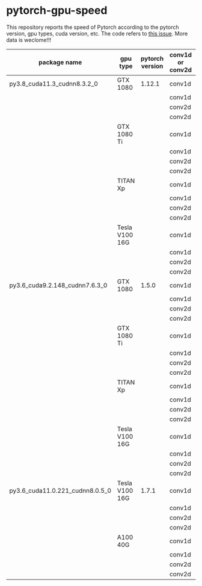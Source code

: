 # pytorch-gpu-speed

This repository reports the speed of Pytorch according to the pytorch version, gpu types, cuda version, etc. The code refers to [this issue](https://github.com/pytorch/pytorch/issues/47039). More data is weclome!!!

|package name| gpu type| pytorch version |  conv1d or conv2d | benchmark | result(ms/iter) |
|-----------|-----------|-----------|-----------|-----------|-----------|
|py3.8_cuda11.3_cudnn8.3.2_0| GTX 1080| 1.12.1| conv1d| False | 0.270|
||||conv1d|True|0.269|
||||conv2d|False|2.883|
||||conv2d|True|2.844|
||GTX 1080 Ti||conv1d|False|0.283|
||||conv1d|True|0.281|
||||conv2d|False|2.225|
||||conv2d|True|2.079|
||TITAN Xp||conv1d|False|0.282|
||||conv1d|True|0.277|
||||conv2d|False|2.069|
||||conv2d|True|1.951|
||Tesla V100 16G||conv1d|False|0.425|
||||conv1d|True|0.421|
||||conv2d|False|1.465|
||||conv2d|True|1.433|
|py3.6_cuda9.2.148_cudnn7.6.3_0| GTX 1080| 1.5.0|  conv1d| False | 0.313|
||||conv1d|True|0.318|
||||conv2d|False|3.104|
||||conv2d|True|3.089|
||GTX 1080 Ti||conv1d|False|0.262|
||||conv1d|True|0.262|
||||conv2d|False|2.222|
||||conv2d|True|2.188|
||TITAN Xp||conv1d|False|0.268|
||||conv1d|True|0.267|
||||conv2d|False|2.256|
||||conv2d|True|2.083|
||Tesla V100 16G||conv1d|False|0.484|
||||conv1d|True|0.491|
||||conv2d|False|1.759|
||||conv2d|True|1.716|
|py3.6_cuda11.0.221_cudnn8.0.5_0| Tesla V100 16G| 1.7.1| conv1d| False | 0.675|
||||conv1d|True|0.616|
||||conv2d|False|6.487|
||||conv2d|True|6.483|
||A100 40G||conv1d|False|0.825|
||||conv1d|True|0.457|
||||conv2d|False|1.801|
||||conv2d|True|1.457|
